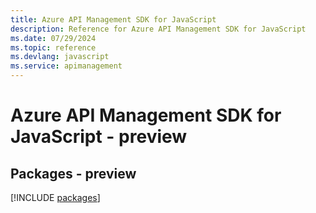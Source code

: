 ```yaml
---
title: Azure API Management SDK for JavaScript
description: Reference for Azure API Management SDK for JavaScript
ms.date: 07/29/2024
ms.topic: reference
ms.devlang: javascript
ms.service: apimanagement
---
```

# Azure API Management SDK for JavaScript - preview
## Packages - preview
[!INCLUDE [packages](api-management-index.md)]